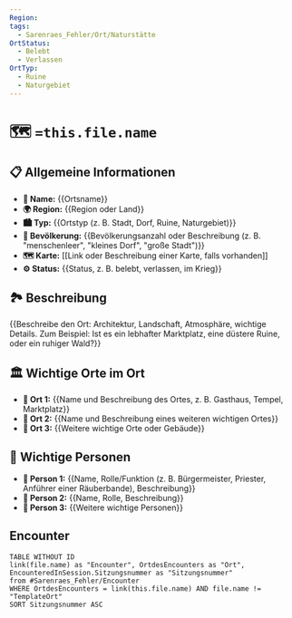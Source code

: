 ```yaml
---
Region: 
tags:
  - Sarenraes_Fehler/Ort/Naturstätte
OrtStatus:
  - Belebt
  - Verlassen
OrtTyp:
  - Ruine
  - Naturgebiet
---
```

# 🗺️ `=this.file.name`
## 📋 Allgemeine Informationen 
- **📍 Name:** {{Ortsname}} 
- **🌍 Region:** {{Region oder Land}} 
- **🏙️ Typ:** {{Ortstyp (z. B. Stadt, Dorf, Ruine, Naturgebiet)}} 
- **👥 Bevölkerung:** {{Bevölkerungsanzahl oder Beschreibung (z. B. "menschenleer", "kleines Dorf", "große Stadt")}} 
- **🗺️ Karte:** [[Link oder Beschreibung einer Karte, falls vorhanden]] 
- **⚙️ Status:** {{Status, z. B. belebt, verlassen, im Krieg}}

## 🏞️ Beschreibung 
{{Beschreibe den Ort: Architektur, Landschaft, Atmosphäre, wichtige Details. Zum Beispiel: Ist es ein lebhafter Marktplatz, eine düstere Ruine, oder ein ruhiger Wald?}}


## 🏛️ Wichtige Orte im Ort 
- **📌 Ort 1:** {{Name und Beschreibung des Ortes, z. B. Gasthaus, Tempel, Marktplatz}} 
- **📌 Ort 2:** {{Name und Beschreibung eines weiteren wichtigen Ortes}} 
- **📌 Ort 3:** {{Weitere wichtige Orte oder Gebäude}}

## 🤝 Wichtige Personen 
- **👤 Person 1:** {{Name, Rolle/Funktion (z. B. Bürgermeister, Priester, Anführer einer Räuberbande), Beschreibung}} 
- **👤 Person 2:** {{Name, Rolle, Beschreibung}} 
- **👤 Person 3:** {{Weitere wichtige Personen}}



## Encounter
```dataview
TABLE WITHOUT ID 
link(file.name) as "Encounter", OrtdesEncounters as "Ort", EncounteredInSession.Sitzungsnummer as "Sitzungsnummer"
from #Sarenraes_Fehler/Encounter  
WHERE OrtdesEncounters = link(this.file.name) AND file.name != "TemplateOrt"
SORT Sitzungsnummer ASC
```

